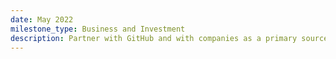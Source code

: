 ```yaml
---
date: May 2022
milestone_type: Business and Investment
description: Partner with GitHub and with companies as a primary source of business communication.
---
```

